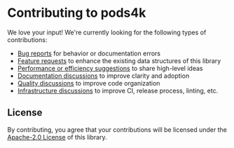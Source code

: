 # Contributing to pods4k

We love your input! We're currently looking for the following types of contributions:

* [Bug reports][bug-report-url] for behavior or documentation errors
* [Feature requests][feature-request-url] to enhance the existing data structures of this library
* [Performance or efficiency suggestions][efficiency-suggestion-url] to share high-level ideas
* [Documentation discussions][discussions-url] to improve clarity and adoption
* [Quality discussions][discussions-url] to improve code organization
* [Infrastructure discussions][discussions-url] to improve CI, release process, linting, etc.

## License

By contributing, you agree that your contributions will be licensed under the [Apache-2.0 License][apache-license] of
this library.

[bug-report-url]: https://github.com/daniel-rusu/pods4k/issues/new?labels=bug&template=bug_report.md

[feature-request-url]: https://github.com/daniel-rusu/pods4k/issues/new?labels=enhancement&template=feature_request.md

[efficiency-suggestion-url]: https://github.com/daniel-rusu/pods4k/issues/new?template=efficiency_suggestion.md

[discussions-url]: https://github.com/daniel-rusu/pods4k/discussions

[apache-license]: http://www.apache.org/licenses/LICENSE-2.0
